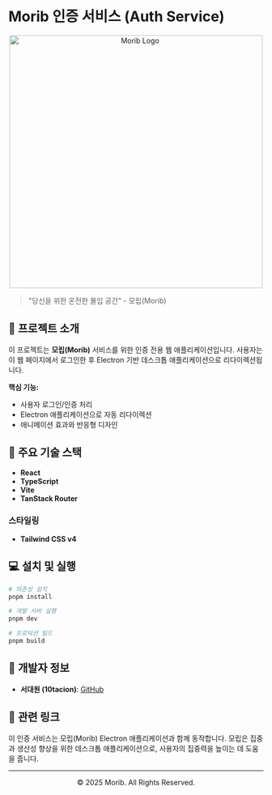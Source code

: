# Morib 인증 서비스 (Auth Service)

<div align="center">
  <img src="https://github.com/user-attachments/assets/c8c8b0cc-91e1-4248-a89b-c38fbb904a91" alt="Morib Logo" width="500px" />
</div>

> "당신을 위한 온전한 몰입 공간" - 모립(Morib)

## 📌 프로젝트 소개

이 프로젝트는 **모립(Morib)** 서비스를 위한 인증 전용 웹 애플리케이션입니다. 사용자는 이 웹 페이지에서 로그인한 후 Electron 기반 데스크톱 애플리케이션으로 리다이렉션됩니다.

**핵심 기능:**

- 사용자 로그인/인증 처리
- Electron 애플리케이션으로 자동 리다이렉션
- 애니메이션 효과와 반응형 디자인

## 🚀 주요 기술 스택

- **React**
- **TypeScript**
- **Vite**
- **TanStack Router**

### 스타일링

- **Tailwind CSS v4**

## 💻 설치 및 실행

```bash
# 의존성 설치
pnpm install

# 개발 서버 실행
pnpm dev

# 프로덕션 빌드
pnpm build
```

## 👥 개발자 정보

- **서대원 (10tacion)**: [GitHub](https://github.com/10tacion)

## 🔗 관련 링크

이 인증 서비스는 모립(Morib) Electron 애플리케이션과 함께 동작합니다. 모립은 집중과 생산성 향상을 위한 데스크톱 애플리케이션으로, 사용자의 집중력을 높이는 데 도움을 줍니다.

---

<div align="center">
  <p>© 2025 Morib. All Rights Reserved.</p>
</div>
